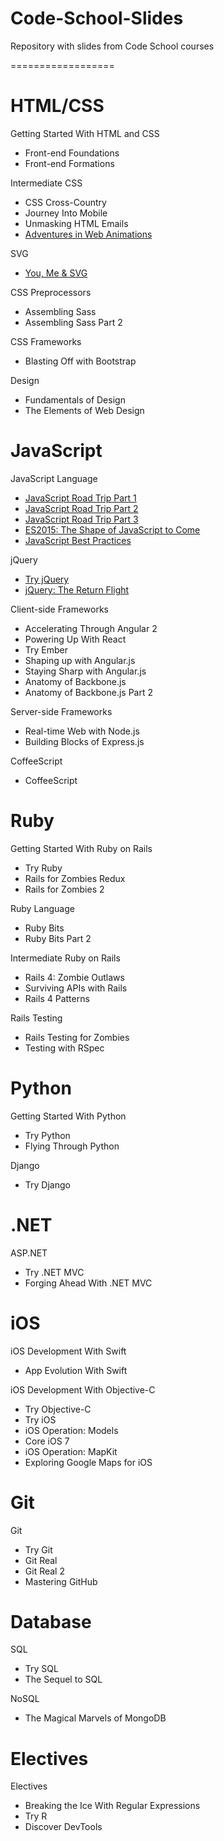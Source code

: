 # Code-School-Slides
Repository with slides from Code School courses

==================
# HTML/CSS
Getting Started With HTML and CSS

- Front-end Foundations
- Front-end Formations

Intermediate CSS

- CSS Cross-Country
- Journey Into Mobile
- Unmasking HTML Emails
- [Adventures in Web Animations](https://github.com/WispProxy/Code-School-Slides/blob/develop/Slides/HTML_CSS/Intermediate%20CSS/CodeSchool-AdventuresInWebAnimations.pdf)

SVG

- [You, Me & SVG](https://github.com/WispProxy/Code-School-Slides/blob/develop/Slides/HTML_CSS/SVG/CodeSchool-YouMeSvg.pdf)

CSS Preprocessors

- Assembling Sass
- Assembling Sass Part 2

CSS Frameworks

- Blasting Off with Bootstrap

Design

- Fundamentals of Design
- The Elements of Web Design

# JavaScript

JavaScript Language

- [JavaScript Road Trip Part 1](https://github.com/WispProxy/Code-School-Slides/blob/develop/Slides/JavaScript/JavaScript%20Language/js1.pdf)
- [JavaScript Road Trip Part 2](https://github.com/WispProxy/Code-School-Slides/blob/develop/Slides/JavaScript/JavaScript%20Language/js2.pdf)
- [JavaScript Road Trip Part 3](https://github.com/WispProxy/Code-School-Slides/blob/develop/Slides/JavaScript/JavaScript%20Language/js3.pdf)
- [ES2015: The Shape of JavaScript to Come](https://github.com/WispProxy/Code-School-Slides/blob/develop/Slides/JavaScript/JavaScript%20Language/all-levels.pdf)
- [JavaScript Best Practices](https://github.com/WispProxy/Code-School-Slides/blob/develop/Slides/JavaScript/JavaScript%20Language/JSBP_full.pdf)

jQuery

- [Try jQuery](https://github.com/WispProxy/Code-School-Slides/blob/develop/Slides/JavaScript/)
- [jQuery: The Return Flight](https://github.com/WispProxy/Code-School-Slides/blob/develop/Slides/JavaScript/)

Client-side Frameworks

- Accelerating Through Angular 2
- Powering Up With React
- Try Ember
- Shaping up with Angular.js
- Staying Sharp with Angular.js
- Anatomy of Backbone.js
- Anatomy of Backbone.js Part 2

Server-side Frameworks

- Real-time Web with Node.js
- Building Blocks of Express.js

CoffeeScript

- CoffeeScript

# Ruby

Getting Started With Ruby on Rails

- Try Ruby
- Rails for Zombies Redux
- Rails for Zombies 2

Ruby Language

- Ruby Bits
- Ruby Bits Part 2

Intermediate Ruby on Rails

- Rails 4: Zombie Outlaws
- Surviving APIs with Rails
- Rails 4 Patterns

Rails Testing

- Rails Testing for Zombies
- Testing with RSpec

# Python

Getting Started With Python

- Try Python
- Flying Through Python

Django

- Try Django

# .NET

ASP.NET

- Try .NET MVC
- Forging Ahead With .NET MVC

# iOS

iOS Development With Swift

- App Evolution With Swift

iOS Development With Objective-C

- Try Objective-C
- Try iOS
- iOS Operation: Models
- Core iOS 7
- iOS Operation: MapKit
- Exploring Google Maps for iOS

# Git

Git

- Try Git
- Git Real
- Git Real 2
- Mastering GitHub

# Database

SQL

- Try SQL
- The Sequel to SQL

NoSQL

- The Magical Marvels of MongoDB

# Electives

Electives

- Breaking the Ice With Regular Expressions
- Try R
- Discover DevTools
